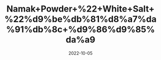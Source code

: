 ---
title: 'Namak+Powder+%22+White+Salt+%22%d9%be%db%81%d8%a7%da%91%db%8c+%d9%86%d9%85%da%a9'
date: '2022-10-05' 
metatag: '' 
inventory: '0' 
draft: false 
# meta description 
shortDescripton: 'White+salt+or+table+salt+is+generally+iodized.+That+means+it+is+fortified+with+iodine+to+overcome+the+deficiency+of+this+common+nutrient+important+for%ef%bf%bdpreventing+diseases+like+goitre+and+thyroid.'
description: 'Powder+Form'
longdescription: ''
featured: True
# product Price
price: '40.0'
# Product Short Description
shortDescription: 'White+salt+or+table+salt+is+generally+iodized.+That+means+it+is+fortified+with+iodine+to+overcome+the+deficiency+of+this+common+nutrient+important+for%ef%bf%bdpreventing+diseases+like+goitre+and+thyroid.'
productID: '1DC1BBA5-5524-ED11-9968-005056B3A416'
type: 'products'
category: 'Powder+Form' 
thumnailproduct: 'https://eraconnect.blob.core.windows.net/product-images/aminsaddiquidawakhana/1DC1BBA5-5524-ED11-9968-005056B3A416.webp' 
images:
  - image: 'https://eraconnect.blob.core.windows.net/product-images/aminsaddiquidawakhana/1DC1BBA5-5524-ED11-9968-005056B3A416.webp'  
Variants:
---